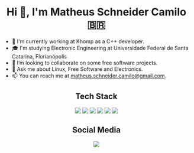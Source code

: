 <h1 align="center">Hi 👋, I'm Matheus Schneider Camilo 🇧🇷</h1>

- 💼 I'm currently working at Khomp as a C++ developer.
- 🎓 I'm studying Electronic Engineering at Universidade Federal de Santa Catarina, Florianópolis
- 👯 I’m looking to collaborate on some free software projects.
- 💬 Ask me about Linux, Free Software and Electronics.
- 📫 You can reach me at matheus.schneider.camilo@gmail.com.

<h2 align="center">Tech Stack</h2>
<p align="center">
  <a href="https://www.javascript.com"><img src="https://img.shields.io/badge/JavaScript-323330?style=for-the-badge&logo=javascript&logoColor=F7DF1E" /></a>
  <a href="https://www.typescriptlang.org"><img src="https://img.shields.io/badge/TypeScript-007ACC?style=for-the-badge&logo=typescript&logoColor=white" /></a>
  <a href="https://reactnative.dev"><img src="https://img.shields.io/badge/React_Native-20232A?style=for-the-badge&logo=react&logoColor=61DAFB" /></a>
  <a href="https://www.arduino.cc"><img src="https://img.shields.io/badge/Arduino-00979D?style=for-the-badge&logo=arduino&logoColor=white" /></a>
  <a href="https://archlinux.org"><img src="https://img.shields.io/badge/Arch_Linux-1793D1?style=for-the-badge&logo=arch-linux&logoColor=white" /></a>
  <a href="https://isocpp.org"><img src="https://img.shields.io/badge/C++-00599C?style=for-the-badge&logo=C%2B%2B&logoColor=white" /></a>
</p>

<h2 align="center">Social Media</h2>
<p align="center">
  <a href="https://www.linkedin.com/in/matheuschn/"><img src="https://img.shields.io/badge/LinkedIn-0077B5?style=for-the-badge&logo=linkedin&logoColor=white" /></a>
</p>
